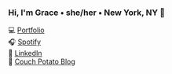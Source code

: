 ### Hi, I'm Grace • she/her • New York, NY 🌹

💻 <a href="https://gracemurray.cargo.site/">Portfolio</a><br>
🎧 <a href="https://open.spotify.com/user/gracekmurray">Spotify</a><br>
🤝 <a href="https://www.linkedin.com/in/gracekmurray/">LinkedIn</a><br>
🥔 <a href="https://medium.com/building-couch-potato">Couch Potato Blog</a>
<!--
**gkmurray124/gkmurray124** is a ✨ _special_ ✨ repository because its `README.md` (this file) appears on your GitHub profile.

Here are some ideas to get you started:

- 🔭 I’m currently working on ...
- 🌱 I’m currently learning ...
- 👯 I’m looking to collaborate on ...
- 🤔 I’m looking for help with ...
- 💬 Ask me about ...
- 📫 How to reach me: ...
- 😄 Pronouns: ...
- ⚡ Fun fact: ...
-->
